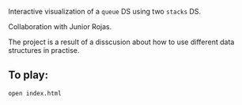Interactive visualization of a `queue` DS using two `stacks` DS.

Collaboration with Junior Rojas.

The project is a result of a disscusion about how to use different data structures in practise.

## To play: 

`open index.html`
